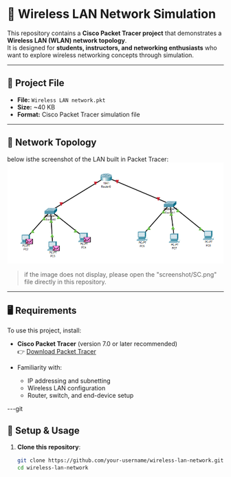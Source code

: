 # 📡 Wireless LAN Network Simulation

This repository contains a **Cisco Packet Tracer project** that demonstrates a **Wireless LAN (WLAN) network topology**.  
It is designed for **students, instructors, and networking enthusiasts** who want to explore wireless networking concepts through simulation.

---

## 📂 Project File
- **File:** `Wireless LAN network.pkt`  
- **Size:** ~40 KB  
- **Format:** Cisco Packet Tracer simulation file  
---

## 📂 Network Topology

below isthe screenshot of the LAN built in Packet Tracer: 
![network Topology](/SC.PNG)
> if the image does not display, please open the "screenshot/SC.png" file directly in this repository. 

---

## 🖥️ Requirements
To use this project, install:

- **Cisco Packet Tracer** (version 7.0 or later recommended)  
  👉 [Download Packet Tracer](https://www.netacad.com/courses/packet-tracer)  

- Familiarity with:
  - IP addressing and subnetting  
  - Wireless LAN configuration  
  - Router, switch, and end-device setup  

---git

## 🚀 Setup & Usage
1. **Clone this repository**:
   ```bash
   git clone https://github.com/your-username/wireless-lan-network.git
   cd wireless-lan-network

